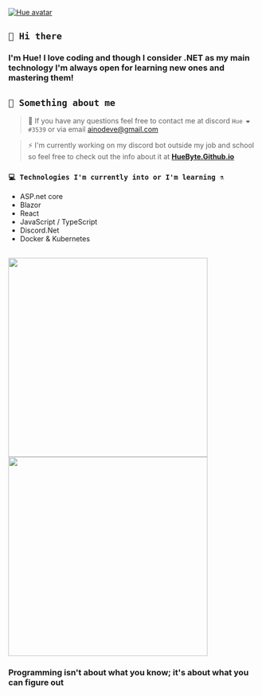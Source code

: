 <a href="https://huebyte.github.io/" title="Avatar" alt="Hue's avatar"><img src="https://i.pinimg.com/originals/56/c5/98/56c598c25b16a9d9c501faafc026c0dc.jpg" title="Hue" alt="Hue avatar"></a>
## `👋 Hi there`
### I'm Hue! I love coding and though I consider .NET as my main technology I'm always open for learning new ones and mastering them!

## `👾 Something about me`
> 💬 If you have any questions feel free to contact me at discord `Hue ❤#3539` or via email ainodeve@gmail.com

> ⚡ I'm currently working on my discord bot outside my job and school so feel free to check out the info about it at <a href="https://huebyte.github.io/Bot" target="_blank">**HueByte.Github.io**</a>

### `💻 Technologies I'm currently into or I'm learning ⚗️` 

- ASP.net core
- Blazor
- React
- JavaScript / TypeScript 
- Discord.Net
- Docker & Kubernetes

##
<img width="400" src="https://github-readme-stats.vercel.app/api?username=HueByte&show_icons=true&theme=radical">

<img width="400" src="https://github-readme-stats.vercel.app/api/top-langs/?username=HueByte&layout=compact&theme=radical">

### Programming isn't about what you know; it's about what you can figure out
